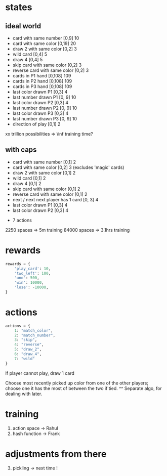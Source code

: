 # states

## ideal world

- card with same number [0,9] 10
- card with same color [0,19] 20
- draw 2 with same color [0,2] 3
- wild card [0,4] 5
- draw 4 [0,4] 5
- skip card with same color [0,2] 3
- reverse card with same color [0,2] 3
- cards in P1 hand [0,108] 109
- cards in P2 hand [0,108] 109
- cards in P3 hand [0,108] 109
- last color drawn P1 [0,3] 4
- last number drawn P1 [0, 9] 10
- last color drawn P2 [0,3] 4
- last number drawn P2 [0, 9] 10
- last color drawn P3 [0,3] 4
- last number drawn P3 [0, 9] 10
- direction of play [0,1] 2

xx trillion possibilities => \inf training time?

## with caps

- card with same number [0,1] 2
- card with same color [0,2] 3 (excludes 'magic' cards)
- draw 2 with same color [0,1] 2
- wild card [0,1] 2
- draw 4 [0,1] 2
- skip card with same color [0,1] 2
- reverse card with same color [0,1] 2
- next / next next player has 1 card [0, 3] 4
- last color drawn P1 [0,3] 4
- last color drawn P2 [0,3] 4

* 7 actions

 2250 spaces => 5m training
84000 spaces => 3.1hrs training

# rewards

```python
rewards = {
    'play_card': 10,
    'two_left': 100,
    'uno': 500,
    'win': 10000,
    'lose': -10000,
}
```

# actions

```python
actions = {
    1: "match_color",
    2: "match_number",
    3: "skip",
    4: "reverse",
    5: "draw_2",
    6: "draw_4",
    7: "wild"
}
```
If player cannot play, draw 1 card

Choose most recently picked up color from one of the other players;
choose one it has the most of between the two if tied.
^^ Separate algo, for dealing with later.

# training

1. action space -> Rahul
2. hash function -> Frank

# adjustments from there
3. pickling -> next time !